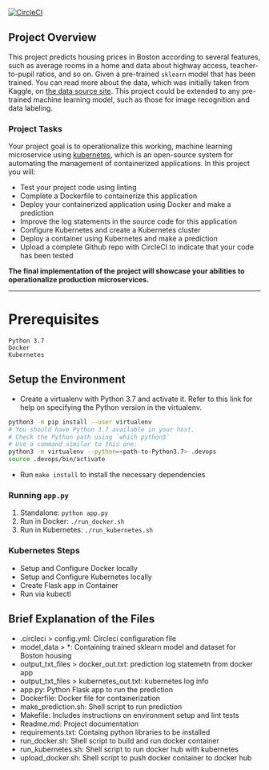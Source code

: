 [![CircleCI](https://dl.circleci.com/status-badge/img/gh/Clementol/machine-learning-ops/tree/main.svg?style=svg)](https://dl.circleci.com/status-badge/redirect/gh/Clementol/machine-learning-ops/tree/main)

## Project Overview

  This project predicts housing prices in Boston according to several features, such as average rooms in a home and data about highway access, teacher-to-pupil ratios, and so on. Given a pre-trained `sklearn` model that has been trained.  You can read more about the data, which was initially taken from Kaggle, on [the data source site](https://www.kaggle.com/c/boston-housing). This project could be extended to any pre-trained machine learning model, such as those for image recognition and data labeling.

### Project Tasks

Your project goal is to operationalize this working, machine learning microservice using [kubernetes](https://kubernetes.io/), which is an open-source system for automating the management of containerized applications. In this project you will:
* Test your project code using linting
* Complete a Dockerfile to containerize this application
* Deploy your containerized application using Docker and make a prediction
* Improve the log statements in the source code for this application
* Configure Kubernetes and create a Kubernetes cluster
* Deploy a container using Kubernetes and make a prediction
* Upload a complete Github repo with CircleCI to indicate that your code has been tested


**The final implementation of the project will showcase your abilities to operationalize production microservices.**

---
# Prerequisites
```
Python 3.7
Docker
Kubernetes
```

## Setup the Environment

* Create a virtualenv with Python 3.7 and activate it. Refer to this link for help on specifying the Python version in the virtualenv. 
```bash
python3 -m pip install --user virtualenv
# You should have Python 3.7 available in your host. 
# Check the Python path using `which python3`
# Use a command similar to this one:
python3 -m virtualenv --python=<path-to-Python3.7> .devops
source .devops/bin/activate
```
* Run `make install` to install the necessary dependencies

### Running `app.py`

1. Standalone:  `python app.py`
2. Run in Docker:  `./run_docker.sh`
3. Run in Kubernetes:  `./run_kubernetes.sh`

### Kubernetes Steps

* Setup and Configure Docker locally
* Setup and Configure Kubernetes locally
* Create Flask app in Container
* Run via kubectl

## Brief Explanation of the Files 
* .circleci > config.yml: Circleci configuration file
* model_data > *: Containing trained sklearn model and dataset for Boston housing
* output_txt_files > docker_out.txt:  prediction log statemetn from docker app
* output_txt_files > kubernetes_out.txt: kubernetes log info
* app.py: Python Flask app to run the prediction
* Dockerfile: Docker file for containerization
* make_prediction.sh: Shell script to run prediction
* Makefile: Includes instructions on environment setup and lint tests
* Readme.md: Project documentation
* requirements.txt: Containg python libraries to be installed
* run_docker.sh: Shell script to build and run docker container
* run_kubernetes.sh: Shell script to run docker hub with kubernetes
* upload_docker.sh: Shell script to push docker container to docker hub